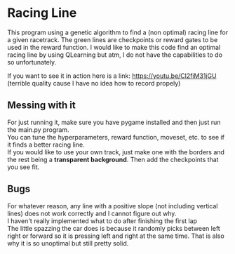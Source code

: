 # Racing Line
This program using a genetic algorithm to find a (non optimal) racing line for a given racetrack. The green lines are checkpoints or reward gates to be used in the reward function. I would like to make this code find an optimal racing line by using QLearning but atm, I do not have the capabilities to do so unfortunately. 

If you want to see it in action here is a link: https://youtu.be/Cl2fiM31jGU (terrible quality cause I have no idea how to record propely)
## Messing with it
For just running it, make sure you have pygame installed and then just run the main.py program. \
You can tune the hyperparameters, reward function, moveset, etc. to see if it finds a better racing line. \
If you would like to use your own track, just make one with the borders and the rest being a **transparent background**. Then add the checkpoints that you see fit.

## Bugs
For whatever reason, any line with a positive slope (not including vertical lines) does not work correctly and I cannot figure out why. \
I haven't really implemented what to do after finishing the first lap \
The little spazzing the car does is because it randomly picks between left right or forward so it is pressing left and right at the same time. That is also why it is so unoptimal but still pretty solid. 